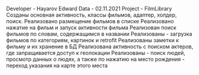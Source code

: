 Developer - Hayarov Edward
Data - 02.11.2021
Project - FilmLibrary
Созданы основная активность, классы фильмов, адаптер, холдер, поиск. Реализовано размещение фильмов в списке
Реализовано нажатие на фильм и запуск активности фильма
Реализован поиск фильмов по словам, содержащимся в названии
Реализованы - загрузка фильмов по категориям, картинок и retrofit
Реализованы заметки к фильму и их хранение в БД
Реализована активность с поиском актеров, где запращивается доступ к геолокации
Реализованы - поиск людей, просмотр данных о людях, а также по нажатию на место рождения - переход указания на карте этого места
